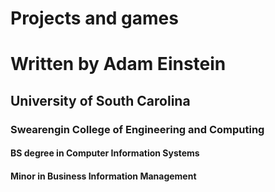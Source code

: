 # Projects and games 
# Written by Adam Einstein

## University of South Carolina 
### Swearengin College of Engineering and Computing

#### BS degree in Computer Information Systems
#### Minor in Business Information Management	
